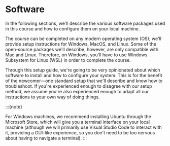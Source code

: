 # Software

In the following sections, we'll describe the various software packages used
in this course and how to configure them on your local machine.

The course can be completed on any modern operating system (OS); we'll provide
setup instructions for Windows, MacOS, and Linux. Some of the open-source
packages we'll describe, however, are only compatible with Mac and Linux.
Therefore, on Windows, you'll have to use Windows Subsystem for Linux (WSL) in
order to complete the course. 

Through this setup guide, we're going to be very opinionated about which 
software to install and how to configure your system. This is for the benefit
of the newcomer&mdash;one standard setup that we'll describe and know how to
troubleshoot. If you're experienced enough to disagree with our setup method,
we assume you're also experienced enough to adapt all our instructions to your
own way of doing things. 

:::{note}

For Windows machines, we recommend installing Ubuntu through the Microsoft
Store, which will give you a terminal interface on your local machine (although
we will primarily use Visual Studio Code to interact with it, providing a
GUI-like experience, so you don't need to be too nervous about having to
navigate a terminal). 
:::